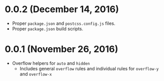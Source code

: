# 0.0.2 (December 14, 2016)

- Proper `package.json` and `postcss.config.js` files.
- Proper `package.json` build scripts.


# 0.0.1 (November 26, 2016)

- Overflow helpers for `auto` and `hidden`
  + Includes general `overflow` rules and individual
  rules for `overflow-y` and `overflow-x`
